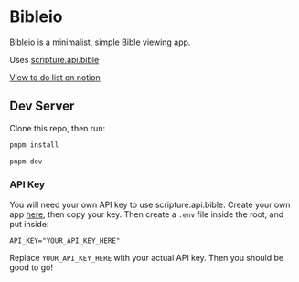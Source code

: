 # Bibleio

Bibleio is a minimalist, simple Bible viewing app.

Uses [scripture.api.bible](https://scripture.api.bible/)

[View to do list on notion](https://dukc.notion.site/Biblio-781f29eb2433420d8dbd98feaa584237)

## Dev Server

Clone this repo, then run:

```bash
pnpm install

pnpm dev
```

### API Key

You will need your own API key to use scripture.api.bible. Create your own app [here](https://scripture.api.bible/signup), then copy your key. Then create a `.env` file inside the root, and put inside:

```env
API_KEY="YOUR_API_KEY_HERE"
```

Replace `YOUR_API_KEY_HERE` with your actual API key. Then you should be good to go!
